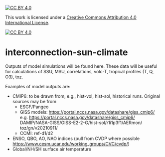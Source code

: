 [![CC BY 4.0][cc-by-shield]][cc-by]

This work is licensed under a
[Creative Commons Attribution 4.0 International License][cc-by].

[![CC BY 4.0][cc-by-image]][cc-by]

[cc-by]: http://creativecommons.org/licenses/by/4.0/
[cc-by-image]: https://i.creativecommons.org/l/by/4.0/88x31.png
[cc-by-shield]: https://img.shields.io/badge/License-CC%20BY%204.0-lightgrey.svg

# interconnection-sun-climate
Outputs of model simulations will be found here. These data will be useful for calculations of SSU, MSU, correlations, volc-T, tropical profiles (T, Q, O3), toz.

Examples of model outputs are:
  - CMIP6: to be drawn from, e.g., hist-vol, hist-sol, historical runs.  Original sources may be from
     - ESGF/Pangeo
     - GISS models: https://portal.nccs.nasa.gov/datashare/giss_cmip6/
         e.g. https://portal.nccs.nasa.gov/datashare/giss_cmip6/ DAMIP/NASA-GISS/GISS-E2-2-G/hist-sol/r1i1p3f1/AERmon/ toz/gn/v20210911/
     - CCMI: ref-d1/d2
  - ENSO, QBO, AO, NAO indices (pull from CVDP where possible https://www.cesm.ucar.edu/working_groups/CVC/cvdp/)
  - Global/NH/SH surface air temperature

